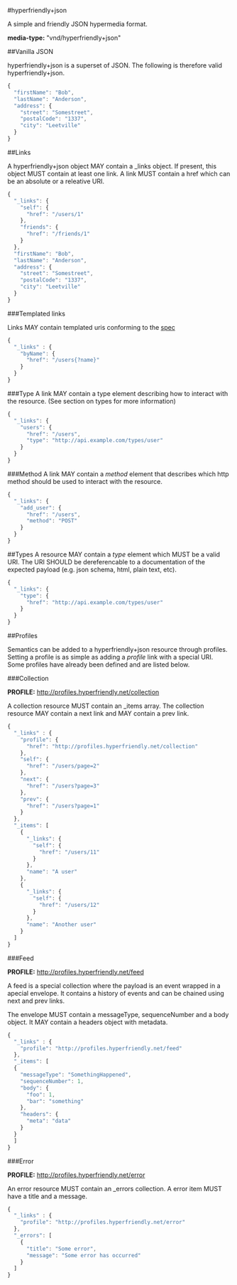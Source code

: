 #hyperfriendly+json

A simple and friendly JSON hypermedia format.

**media-type:** "vnd/hyperfriendly+json"

##Vanilla JSON

hyperfriendly+json is a superset of JSON. The following is therefore valid hyperfriendly+json.

```javascript
{
  "firstName": "Bob",
  "lastName": "Anderson",
  "address": {
    "street": "Somestreet",
    "postalCode": "1337",
    "city": "Leetville"
  }
}
```

##Links

A hyperfriendly+json object MAY contain a _links object. If present, this object MUST contain at least one link. A link MUST contain a href which can be an absolute or a releative URI.

```javascript
{
  "_links": {
    "self": {
      "href": "/users/1"
    },
    "friends": {
      "href": "/friends/1"
    }
  },
  "firstName": "Bob",
  "lastName": "Anderson",
  "address": {
    "street": "Somestreet",
    "postalCode": "1337",
    "city": "Leetville"
  }
}
```

###Templated links

Links MAY contain templated uris conforming to the [spec](http://tools.ietf.org/html/rfc6570)

```javascript
{
  "_links" : {
    "byName": {
      "href": "/users{?name}"
    }
  }
}
```

###Type
A link MAY contain a type element describing how to interact with the resource. (See section on types for more information)

```javascript
{
  "_links": {
    "users": {
      "href": "/users",
      "type": "http://api.example.com/types/user"
    }
  }
}
```



###Method
A link MAY contain a *method* element that describes which http method should be used to interact with the resource.

```javascript
{
  "_links": {
    "add_user": {
      "href": "/users",
      "method": "POST"
    }
  }
}
```

##Types
A resource MAY contain a *type* element which MUST be a valid URI. The URI SHOULD be dereferencable to a documentation of the expected payload (e.g. json schema, html, plain text, etc).

```javascript
{
  "_links": {
    "type": {
      "href": "http://api.example.com/types/user"
    }
  }
}
```

##Profiles

Semantics can be added to a hyperfriendly+json resource through profiles. Setting a profile is as simple as adding a *profile* link with a special URI. Some profiles have already been defined and are listed below.

###Collection

**PROFILE:** http://profiles.hyperfriendly.net/collection

A collection resource MUST contain an _items array. The collection resource MAY contain a next link and MAY contain a prev link.

```javascript
{
  "_links" : {
    "profile": {
      "href": "http://profiles.hyperfriendly.net/collection"
    },
    "self": {
      "href": "/users/page=2"
    },
    "next": {
      "href": "/users?page=3"
    },
    "prev": {
      "href": "/users?page=1"
    }
  },
  "_items": [
    {
      "_links": {
        "self": {
          "href": "/users/11"
        }
      },
      "name": "A user"
    },
    {
      "_links": {
        "self": {
          "href": "/users/12"
        }
      },
      "name": "Another user"
    }
  ]
}
```

###Feed

**PROFILE:** http://profiles.hyperfriendly.net/feed

A feed is a special collection where the payload is an event wrapped in a apecial envelope. It contains a history of events and can be chained using next and prev links.

The envelope MUST contain a messageType, sequenceNumber and a body object. It MAY contain a headers object with metadata.

```javascript
{
  "_links" : {
    "profile": "http://profiles.hyperfriendly.net/feed"
  },
  "_items": [
  {
    "messageType": "SomethingHappened",
    "sequenceNumber": 1,
    "body": {
      "foo": 1,
      "bar": "something"
    },
    "headers": {
      "meta": "data"
    }
  }
  ]
}
```

###Error

**PROFILE:** http://profiles.hyperfriendly.net/error

An error resource MUST contain an _errors collection. A error item MUST have a title and a message.

```javascript
{
  "_links" : {
    "profile": "http://profiles.hyperfriendly.net/error"
  },
  "_errors": [
    {
      "title": "Some error",
      "message": "Some error has occurred"
    }
  ]
}
```